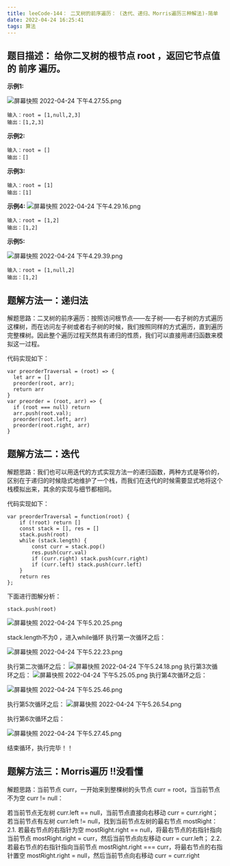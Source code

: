 ```yaml
---
title: leeCode-144： 二叉树的前序遍历： (迭代、递归、Morris遍历三种解法)-简单
date: 2022-04-24 16:25:41
tags: 算法
---
```


<meta name="referrer" content="no-referrer"/>

## 题目描述： 给你二叉树的根节点 root ，返回它节点值的 前序 遍历。

**示例1:**

![屏幕快照 2022-04-24 下午4.27.55.png](https://upload-images.jianshu.io/upload_images/11846892-ecf6dc20ad7a9e22.png?imageMogr2/auto-orient/strip%7CimageView2/2/w/1240)

```
输入：root = [1,null,2,3]
输出：[1,2,3]
```

**示例2:**

```
输入：root = []
输出：[]
```

**示例3:**

```
输入：root = [1]
输出：[1]
```
**示例4:**
![屏幕快照 2022-04-24 下午4.29.16.png](https://upload-images.jianshu.io/upload_images/11846892-621ab535519d00b9.png?imageMogr2/auto-orient/strip%7CimageView2/2/w/1240)

```
输入：root = [1,2]
输出：[1,2]
```

**示例5:**

![屏幕快照 2022-04-24 下午4.29.39.png](https://upload-images.jianshu.io/upload_images/11846892-317cb88b31fa5df5.png?imageMogr2/auto-orient/strip%7CimageView2/2/w/1240)

```
输入：root = [1,null,2]
输出：[1,2]
```


## 题解方法一：递归法

解题思路：二叉树的前序遍历：按照访问根节点——左子树——右子树的方式遍历这棵树，而在访问左子树或者右子树的时候，我们按照同样的方式遍历，直到遍历完整棵树。因此整个遍历过程天然具有递归的性质，我们可以直接用递归函数来模拟这一过程。

代码实现如下：
```
var preorderTraversal = (root) => {
  let arr = []
  preorder(root, arr);
  return arr
}
var preorder = (root, arr) => {
  if (root === null) return
  arr.push(root.val);
  preorder(root.left, arr)
  preorder(root.right, arr)
}
```

## 题解方法二：迭代

解题思路：我们也可以用迭代的方式实现方法一的递归函数，两种方式是等价的，区别在于递归的时候隐式地维护了一个栈，而我们在迭代的时候需要显式地将这个栈模拟出来，其余的实现与细节都相同。

代码实现如下：
```
var preorderTraversal = function(root) {
    if (!root) return []
    const stack = [], res = []
    stack.push(root)
    while (stack.length) {
        const curr = stack.pop()
        res.push(curr.val)
        if (curr.right) stack.push(curr.right)
        if (curr.left) stack.push(curr.left)
    }
    return res
};
```
下面进行图解分析：

```
stack.push(root)
```
![屏幕快照 2022-04-24 下午5.20.25.png](https://upload-images.jianshu.io/upload_images/11846892-0753974f29e5145b.png?imageMogr2/auto-orient/strip%7CimageView2/2/w/1240)

stack.length不为0 ，进入while循环
执行第一次循环之后：

![屏幕快照 2022-04-24 下午5.22.23.png](https://upload-images.jianshu.io/upload_images/11846892-83c93dca0a1ef3a0.png?imageMogr2/auto-orient/strip%7CimageView2/2/w/1240)

执行第二次循环之后：
![屏幕快照 2022-04-24 下午5.24.18.png](https://upload-images.jianshu.io/upload_images/11846892-56773f3caac0d013.png?imageMogr2/auto-orient/strip%7CimageView2/2/w/1240)
执行第3次循环之后：
![屏幕快照 2022-04-24 下午5.25.05.png](https://upload-images.jianshu.io/upload_images/11846892-bbfd616c532c7b42.png?imageMogr2/auto-orient/strip%7CimageView2/2/w/1240)
执行第4次循环之后：

![屏幕快照 2022-04-24 下午5.25.46.png](https://upload-images.jianshu.io/upload_images/11846892-aec07ae65b31f893.png?imageMogr2/auto-orient/strip%7CimageView2/2/w/1240)

执行第5次循环之后：
![屏幕快照 2022-04-24 下午5.26.54.png](https://upload-images.jianshu.io/upload_images/11846892-3f4036c490b19e34.png?imageMogr2/auto-orient/strip%7CimageView2/2/w/1240)

执行第6次循环之后：

![屏幕快照 2022-04-24 下午5.27.45.png](https://upload-images.jianshu.io/upload_images/11846892-5cfe4c37d9b9dcdc.png?imageMogr2/auto-orient/strip%7CimageView2/2/w/1240)


结束循环，执行完毕！！


## 题解方法三：Morris遍历 !!没看懂

解题思路：当前节点 curr，一开始来到整棵树的头节点 curr = root，当当前节点不为空 curr != null：

若当前节点无左树 curr.left == null，当前节点直接向右移动 curr = curr.right；
若当前节点有左树 curr.left != null，找到当前节点左树的最右节点 mostRight：
2.1. 若最右节点的右指针为空 mostRight.right == null，将最右节点的右指针指向当前节点 mostRight.right = curr，然后当前节点向左移动 curr = curr.left；
2.2. 若最右节点的右指针指向当前节点 mostRight.right === curr，将最右节点的右指针置空 mostRight.right = null，然后当前节点向右移动 curr = curr.right







